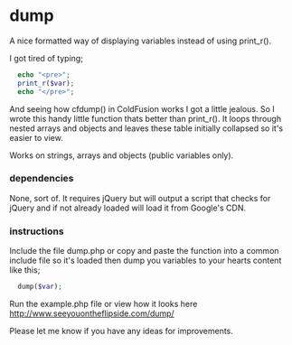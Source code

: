 dump
====

A nice formatted way of displaying variables instead of using print_r().

I got tired of typing;

```php
  echo "<pre>";
  print_r($var);
  echo "</pre>";
```

And seeing how cfdump() in ColdFusion works I got a little jealous. So I wrote this handy little function thats better than print_r(). It loops through nested arrays and objects and leaves these table initially collapsed so it's easier to view. 

Works on strings, arrays and objects (public variables only). 

### dependencies 

None, sort of. It requires jQuery but will output a script that checks for jQuery and if not already loaded will load it from Google's CDN. 

### instructions

Include the file dump.php or copy and paste the function into a common include file so it's loaded then dump you variables to your hearts content like this;

```php
  dump($var);
```

Run the example.php file or view how it looks here http://www.seeyouontheflipside.com/dump/

Please let me know if you have any ideas for improvements.